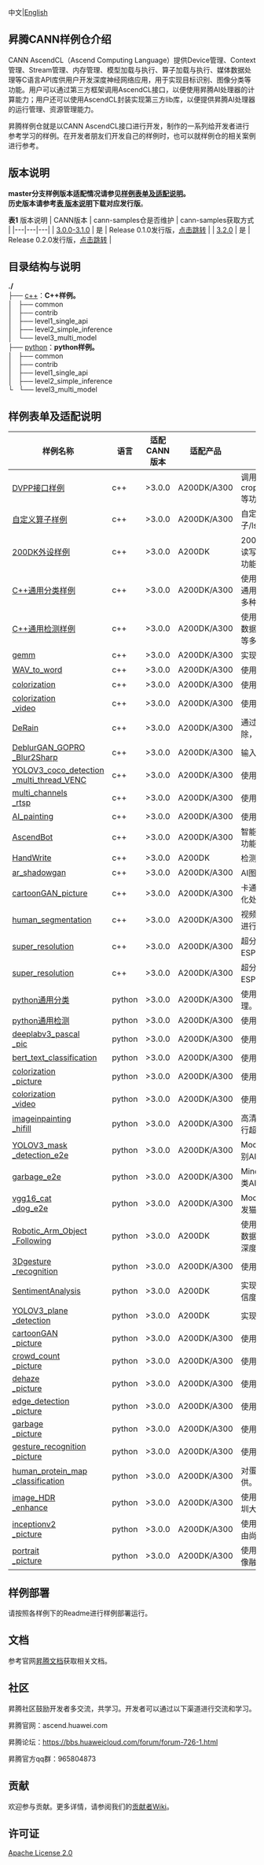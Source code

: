 中文|[English](README.md)

## 昇腾CANN样例仓介绍
   
CANN AscendCL（Ascend Computing Language）提供Device管理、Context管理、Stream管理、内存管理、模型加载与执行、算子加载与执行、媒体数据处理等C语言API库供用户开发深度神经网络应用，用于实现目标识别、图像分类等功能。用户可以通过第三方框架调用AscendCL接口，以便使用昇腾AI处理器的计算能力；用户还可以使用AscendCL封装实现第三方lib库，以便提供昇腾AI处理器的运行管理、资源管理能力。

昇腾样例仓就是以CANN AscendCL接口进行开发，制作的一系列给开发者进行参考学习的样例。在开发者朋友们开发自己的样例时，也可以就样例仓的相关案例进行参考。

## 版本说明

**master分支样例版本适配情况请参见[样例表单及适配说明](#Version-of-samples)。     
历史版本请参考[表 版本说明](#Version-Description)下载对应发行版**。

**表1** 版本说明<a name="Version-Description"></a>
| CANN版本 | cann-samples仓是否维护 | cann-samples获取方式 |
|---|---|---|
| [3.0.0-3.1.0](https://ascend.huawei.com/#/software/cann/download) | 是 | Release 0.1.0发行版，[点击跳转](https://github.com/Ascend/samples/releases/v0.1.0) |
| [3.2.0](https://ascend.huawei.com/#/software/cann/download) | 是 | Release 0.2.0发行版，[点击跳转](https://github.com/Ascend/samples/releases/v0.2.0) |

## 目录结构与说明

**./**   
├── [c++](./cplusplus)：**C++样例。**    
│   ├── common   
│   ├── contrib   
│   ├── level1_single_api   
│   ├── level2_simple_inference   
│   └── level3_multi_model      
├── [python](./python)：**python样例。**  
│   ├── common   
│   ├── contrib   
│   ├── level1_single_api   
│   ├── level2_simple_inference   
└   └── level3_multi_model   

## 样例表单及适配说明<a name="Version-of-samples"></a>

| 样例名称 | 语言 | 适配CANN版本 | 适配产品 | 简介 |
|---|---|---|---|---|
| [DVPP接口样例](./cplusplus/level2_simple_inference/0_data_process) |  c++ | >3.0.0  | A200DK/A300 | 调用dvpp的相关接口，实现图像处理。包含crop/vdec/venc/jpegd/jpege/resize/batchcrop/cropandpaste等功能 |
| [自定义算子样例](./cplusplus/level1_single_api/4_op_dev/2_verify_op) |  c++ | >3.0.0   | A200DK/A300 | 自定义算子运行验证，包含Add算子/batchnorm算子/conv2d算子/lstm算子/matmul算子/reshape算子等运行验证。|
| [200DK外设样例](./cplusplus/level1_single_api/5_200dk_peripheral) |  c++ | >3.0.0  | A200DK| 200DK外设接口相关案例，包含 对GPIO的引脚做配置/使用i2c读写数据/使用uart1串口收发数据/使用摄像头拍摄照片或视频 等功能。|
| [C++通用分类样例](./cplusplus/level2_simple_inference/1_classification) |  c++ | >3.0.0   | A200DK/A300 | 使用googlenet/ResNet-50模型对输入数据进行分类推理。包含 通用图片/通用视频/动态batch/多batch/视频码流/通用摄像头 等多种特性样例。|
| [C++通用检测样例](./cplusplus/level2_simple_inference/2_object_detection) |  c++ | >3.0.0   | A200DK/A300 | 使用人脸检测/yolov3/yolov4/vgg_ssd/faster_rcnn模型对输入数据进行检测。包含 通用图片/通用视频//视频码流/通用摄像头 等多种特性样例。|
| [gemm](./cplusplus/level1_single_api/1_acl/4_blas/gemm) |  c++ | >3.0.0   | A200DK/A300 | 实现矩阵-矩阵乘运算。|
| [WAV_to_word](./cplusplus/level2_simple_inference/5_nlp/WAV_to_word) |  c++ | >3.0.0 | A200DK/A300 | 使用语音转换模型对输入语音进行推理。|
| [colorization](./cplusplus/level2_simple_inference/6_other/colorization) |  c++ | >3.0.0 | A200DK/A300 | 使用colorization模型对输入的黑白图片进行上色推理。| 
| [colorization<br>_video](./cplusplus/level2_simple_inference/6_other/colorization_video) |  c++ | >3.0.0 | A200DK/A300 | 使用黑白图像上色模型对输入的黑白视频进行推理。|
| [DeRain](./cplusplus/level2_simple_inference/6_other/DeRain) |  c++ | >3.0.0 | A200DK/A300 | 通过读取本地雨天退化图像数据，对场景中的雨线、雨雾进行去除，实现图像增强效果。|
| [DeblurGAN_GOPRO<br>_Blur2Sharp](./cplusplus/level2_simple_inference/6_other/DeblurGAN_GOPRO_Blur2Sharp) |  c++ | >3.0.0 | A200DK/A300 | 输入一张模糊图片，使用DeblurGAN将其变清晰。|
| [YOLOV3_coco_detection<br>_multi_thread_VENC](./cplusplus/level2_simple_inference/n_performance/1_multi_process_thread/YOLOV3_coco_detection_multi_thread_VENC) |  c++ | >3.0.0 | A200DK/A300 | 使用yolov3模型对输入视频进行分类推理。（多线程处理）|
| [multi_channels<br>_rtsp](./cplusplus/level2_simple_inference/n_performance/1_multi_process_thread/multi_channels_rtsp) |  c++ |>3.0.0  | A200DK/A300| 使用人脸检测模型同时对两路视频流进行人脸检测。|
| [AI_painting](./cplusplus/contrib/AI_painting) |  c++ | >3.0.0  | A200DK/A300 | 使用AI_painting模型根据输入的类目和布局信息生成风景图画。|
| [AscendBot](./cplusplus/contrib/AscendBot) |  c++ | >3.0.0  | A200DK/A300 | 智能小车被手机APK遥控，实现物体跟随、车轨道循线、防跌落功能。|
| [HandWrite](./cplusplus/contrib/HandWrite) |  c++ | >3.0.0  | A200DK| 检测摄像头中的文字，并在presenter界面中给出检测结果。|
| [ar_shadowgan](./cplusplus/contrib/ar_shadowgan) |  c++ | >3.0.0  | A200DK/A300 | AI图片GAN阴影生成样例，使用GAN模型对输入图片进行推理。|
| [cartoonGAN_picture](./cplusplus/contrib/cartoonGAN_picture) |  c++ | >3.0.0  | A200DK/A300 | 卡通图像生成样例，使用cartoonGAN模型对输入图片进行卡通化处理。|
| [human_segmentation](./cplusplus/contrib/human_segmentation) |  c++ | >3.0.0  | A200DK/A300 | 视频人体语义分割样例，使用语义分割模型对输入的视频中人体进行语义分割推理。|
| [super_resolution](./cplusplus/contrib/super_resolution) |  c++ | >3.0.0  | A200DK/A300 | 超分辨率图像处理样例，使用SRCNN、FSRCNN、VDSR和ESPCN四种模型之一对输入图片进行图像超分辨率处理。|
| [super_resolution](./cplusplus/contrib/super_resolution) |  c++ | >3.0.0  | A200DK/A300 | 超分辨率图像处理样例，使用SRCNN、FSRCNN、VDSR和ESPCN四种模型之一对输入图片进行图像超分辨率处理。|
| [python通用分类](./python/level2_simple_inference/1_classification) |  python | >3.0.0 | A200DK/A300 | 使用googlenet/inceptionv3/vgg16模型对输入数据进行分类推理。|
| [python通用检测](./python/level2_simple_inference/1_classification) |  python | >3.0.0 | A200DK/A300 |使用人脸检测/yolov3/yolov4模型对输入数据进行检测。|
| [deeplabv3_pascal<br>_pic](./python/level2_simple_inference/3_segmentation/deeplabv3_pascal_pic) | python | >3.0.0 | A200DK/A300 | 使用deeplabv3+模型对输入图片进行语义分割。|
| [bert_text_classification](./python/level2_simple_inference/5_nlp/bert_text_classification) | python | >3.0.0 | A200DK/A300 | 使用bert模型对文本进行分类。|
| [colorization<br>_picture](./python/level2_simple_inference/6_other/colorization_picture) | python | >3.0.0 | A200DK/A300 | 使用colorization模型对输入的黑白图片进行上色推理。|
| [colorization<br>_video](./python/level2_simple_inference/6_other/colorization_video) | python | >3.0.0 | A200DK/A300 | 使用黑白图像上色模型对输入的黑白视频进行推理。|
| [imageinpainting<br>_hifill](./python/level2_simple_inference/6_other/imageinpainting_hifill) | python | >3.0.0 | A200DK/A300 | 高清图像修复样例，对待修复的jpg图片以及对应的mask图片进行超高分辨率的图像修复，生成修复后的图片。|
| [YOLOV3_mask<br>_detection_e2e](./python/level2_simple_inference/n_e2e/YOLOV3_mask_detection_e2e) | python | >3.0.0 | A200DK/A300 | ModelArts+Ascend310 从modelarts到线下部署，开发口罩识别AI应用（图片输入+图片输出）|
| [garbage_e2e](./python/level2_simple_inference/n_e2e/garbage_e2e) | python | >3.0.0 | A200DK/A300 | MindSpore+Ascend310 从MindSpore到线下部署，开发垃圾分类AI应用（图片输入+图片输出）|
| [vgg16_cat<br>_dog_e2e](./python/level2_simple_inference/n_e2e/vgg16_cat_dog_e2e) | python | >3.0.0 | A200DK/A300 | ModelArts- jupyter +Ascend310 从ModelArts到线下部署，开发猫狗识别AI应用（图片输入+图片输出）|
| [Robotic_Arm_Object<br>_Following](./python/level3_multi_model/Robotic_Arm_Object_Following) | python | >3.0.0 | A200DK | 使用Atlas200DK运行Yolov3模型，对双目深度相机给出的RGB数据流进行推理，实时检测目标在图像中的位置。并结合相机的深度数据流，控制机械臂的姿态，使得机械臂跟随目标移动。|
| [3Dgesture<br>_recognition](./python/contrib/3Dgesture_recognition) | python | >3.0.0 | A200DK/A300 | 使用3DCNN模型对数据进行分类推理。|
| [SentimentAnalysis](./python/contrib/SentimentAnalysis) | python | >3.0.0 | A200DK | 实现了句子级情感极性分类网络的推理功能，输出每个类别的置信度。|
| [YOLOV3_plane<br>_detection](./python/contrib/YOLOV3_plane_detection) | python | >3.0.0 | A200DK | 实现对遥感图像中飞机目标检测的功能。|
| [cartoonGAN<br>_picture](./python/contrib/cartoonGAN_picture) | python | >3.0.0 | A200DK/A300  | 使用cartoonGAN模型对输入图片进行卡通化处理。|
| [crowd_count<br>_picture](./python/contrib/crowd_count_picture) | python | >3.0.0 | A200DK/A300  | 使用count_person.caffe模型对密集人群进行计数。|
| [dehaze<br>_picture](./python/contrib/crowd_count_picture) | python | >3.0.0 | A200DK/A300  | 使用deploy_vel模型对输入图片进行去雾。|
| [edge_detection<br>_picture](./python/contrib/edge_detection_picture) | python | >3.0.0 | A200DK/A300  | 使用RCF模型对输入图片进行边缘检测。|
| [garbage<br>_picture](./python/contrib/garbage_picture) | python | >3.0.0 | A200DK/A300  | 使用mobilenetV2模型对输入图片进行分类推理。|
| [gesture_recognition<br>_picture](./python/contrib/garbage_picture) | python | >3.0.0 | A200DK/A300  | 使用gesture_yuv模型对输入图片进行手势识别。|
| [human_protein_map<br>_classification](./python/contrib/human_protein_map_classification) | python | >3.0.0 | A200DK/A300  | 对蛋白质图像进行自动化分类评估，本案例由上海交通大学提供。|
| [image_HDR<br>_enhance](./python/contrib/image_HDR_enhance) | python | >3.0.0 | A200DK/A300  | 使用模型对曝光不足的输入图片进行HDR效果增强，本案例由深圳大学贡献。|
| [inceptionv2<br>_picture](./python/contrib/inceptionv2_picture) | python | >3.0.0 | A200DK/A300  | 使用InceptionV2模型对输入的踢脚线图片进行分类推理，本样例由尚艺良品贡献。|
| [portrait<br>_picture](./python/contrib/inceptionv2_picture) | python | >3.0.0 | A200DK/A300  | 使用PortraitNet模型对输入图片中人像进行分割，然后与背景图像融合，实现背景替换，本样例为清华大学贡献。|

## 样例部署

   请按照各样例下的Readme进行样例部署运行。   

## 文档

参考官网[昇腾文档](https://support.huaweicloud.com/ascend/index.html)获取相关文档。

## 社区

昇腾社区鼓励开发者多交流，共学习。开发者可以通过以下渠道进行交流和学习。

昇腾官网：ascend.huawei.com

昇腾论坛：https://bbs.huaweicloud.com/forum/forum-726-1.html

昇腾官方qq群：965804873

## 贡献

欢迎参与贡献。更多详情，请参阅我们的[贡献者Wiki](./CONTRIBUTING_CN.md)。

## 许可证
[Apache License 2.0](LICENSE)